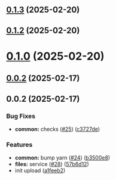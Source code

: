 

## [0.1.3](https://github.com/atls/services/compare/@atls/services-gateway-upload-mutations@0.1.2...@atls/services-gateway-upload-mutations@0.1.3) (2025-02-20)






## [0.1.2](https://github.com/atls/services/compare/@atls/services-gateway-upload-mutations@0.1.0...@atls/services-gateway-upload-mutations@0.1.2) (2025-02-20)






# [0.1.0](https://github.com/atls/services/compare/@atls/services-gateway-upload-mutations@0.0.2...@atls/services-gateway-upload-mutations@0.1.0) (2025-02-20)






## [0.0.2](https://github.com/atls/services/compare/@atls/services-gateway-upload-mutations@0.0.2...@atls/services-gateway-upload-mutations@0.0.2) (2025-02-17)






## 0.0.2 (2025-02-17)


### Bug Fixes


* **common:** checks ([#25](https://github.com/atls/services/issues/25)) ([c3727de](https://github.com/atls/services/commit/c3727de8633f769cce321cf048a773c229d47598))

### Features


* **common:** bump yarn ([#24](https://github.com/atls/services/issues/24)) ([b3500e8](https://github.com/atls/services/commit/b3500e841eff28778a4d69790eb8ee67ee213b7f))
* **files:** service ([#28](https://github.com/atls/services/issues/28)) ([57b6d12](https://github.com/atls/services/commit/57b6d12893d5c10065506e347b1b13715b2f8c36))
* init upload ([a1feeb2](https://github.com/atls/services/commit/a1feeb26234a52a67388d2a551ef0afc60460c07))


